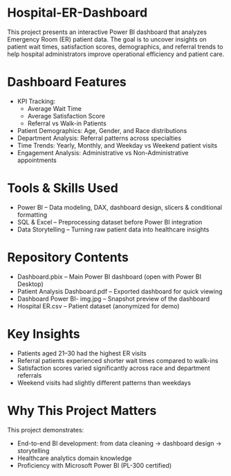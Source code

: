 # Hospital-ER-Dashboard
This project presents an interactive Power BI dashboard that analyzes Emergency Room (ER) patient data. The goal is to uncover insights on patient wait times, satisfaction scores, demographics, and referral trends to help hospital administrators improve operational efficiency and patient care.

# Dashboard Features
- KPI Tracking:
  - Average Wait Time
  - Average Satisfaction Score
  - Referral vs Walk-in Patients
- Patient Demographics: Age, Gender, and Race distributions
- Department Analysis: Referral patterns across specialties
- Time Trends: Yearly, Monthly, and Weekday vs Weekend patient visits
- Engagement Analysis: Administrative vs Non-Administrative appointments

# Tools & Skills Used
- Power BI – Data modeling, DAX, dashboard design, slicers & conditional formatting
- SQL & Excel – Preprocessing dataset before Power BI integration
- Data Storytelling – Turning raw patient data into healthcare insights

# Repository Contents
- Dashboard.pbix – Main Power BI dashboard (open with Power BI Desktop)
- Patient Analysis Dashboard.pdf – Exported dashboard for quick viewing
- Dashboard Power BI- img.jpg – Snapshot preview of the dashboard
- Hospital ER.csv – Patient dataset (anonymized for demo)

# Key Insights
- Patients aged 21–30 had the highest ER visits
- Referral patients experienced shorter wait times compared to walk-ins
- Satisfaction scores varied significantly across race and department referrals
- Weekend visits had slightly different patterns than weekdays

# Why This Project Matters
This project demonstrates:
- End-to-end BI development: from data cleaning → dashboard design → storytelling
- Healthcare analytics domain knowledge
- Proficiency with Microsoft Power BI (PL-300 certified)
